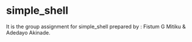 # simple_shell
It is the group assignment for simple_shell prepared by : Fistum G Mitiku & Adedayo Akinade.
